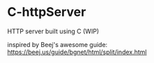 # C-httpServer
HTTP server built using C (WIP)

inspired by Beej's awesome guide: https://beej.us/guide/bgnet/html/split/index.html
